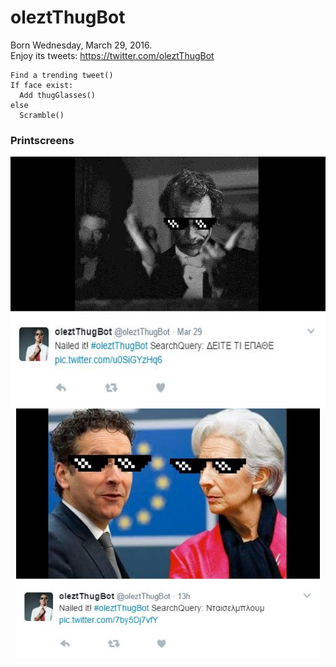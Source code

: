 # oleztThugBot

Born Wednesday, March 29, 2016.<br>
Enjoy its tweets: https://twitter.com/oleztThugBot
```
Find a trending tweet()
If face exist:
  Add thugGlasses()
else
  Scramble()
```

### Printscreens

<p align="center">
  <img src="imgPreviews/preview1.jpg" height="400"/>
  <img src="imgPreviews/preview2.jpg" height="400"/>
</p>
